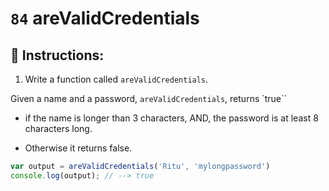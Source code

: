 # `84` areValidCredentials

## 📝 Instructions: 

1. Write a function called `areValidCredentials`.

Given a name and a password, `areValidCredentials`, returns `true``

+ if the name is longer than 3 characters, AND, the password is at least 8 characters long. 

+ Otherwise it returns false.

```js
var output = areValidCredentials('Ritu', 'mylongpassword')
console.log(output); // --> true
```